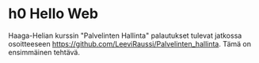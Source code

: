 # h0 Hello Web

Haaga-Helian kurssin "Palvelinten Hallinta" palautukset tulevat jatkossa osoitteeseen https://github.com/LeeviRaussi/Palvelinten_hallinta. Tämä on ensimmäinen tehtävä.
